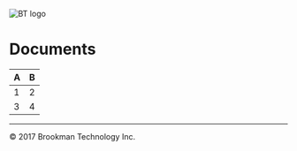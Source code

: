![BT logo](http://brookmantech.com/img/logo.png "logo")
# Documents

| A | B | 
|:--|:--|
| 1 | 2 |
| 3 | 4 |

*****  

&copy; 2017 Brookman Technology Inc.

